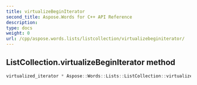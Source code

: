 ```yaml
---
title: virtualizeBeginIterator
second_title: Aspose.Words for C++ API Reference
description: 
type: docs
weight: 0
url: /cpp/aspose.words.lists/listcollection/virtualizebeginiterator/
---
```

## ListCollection.virtualizeBeginIterator method




```cpp
virtualized_iterator * Aspose::Words::Lists::ListCollection::virtualizeBeginIterator() override
```

